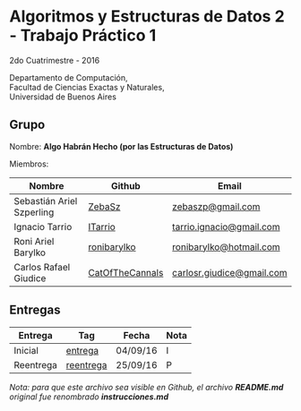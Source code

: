 # Algoritmos y Estructuras de Datos 2 - Trabajo Práctico 1

2do Cuatrimestre - 2016

Departamento de Computación,<br/>
Facultad de Ciencias Exactas y Naturales,<br/>
Universidad de Buenos Aires

## Grupo

Nombre: **Algo Habrán Hecho (por las Estructuras de Datos)**

Miembros:

| Nombre                    | Github                                                | Email                     |
| ------------------------- | ----------------------------------------------------- | ------------------------- |
| Sebastián Ariel Szperling | [ZebaSz](https://github.com/ZebaSz)                   | zebaszp@gmail.com         |
| Ignacio Tarrio            | [ITarrio](https://github.com/ITarrio)                 | tarrio.ignacio@gmail.com  |
| Roni Ariel Barylko        | [ronibarylko](https://github.com/ronibarylko)         | ronibarylko@hotmail.com   |
| Carlos Rafael Giudice     | [CatOfTheCannals](https://github.com/CatOfTheCannals) | carlosr.giudice@gmail.com |

## Entregas

| Entrega    | Tag                                                                     | Fecha    | Nota |
| ---------- | ----------------------------------------------------------------------- | -------- | ---- |
| Inicial    | [entrega](https://github.com/ZebaSz/algo2-tp1/releases/tag/entrega)     | 04/09/16 | I    |
| Reentrega  | [reentrega](https://github.com/ZebaSz/algo2-tp1/releases/tag/reentrega) | 25/09/16 | P    |

*Nota: para que este archivo sea visible en Github, el archivo **README.md** original fue renombrado **instrucciones.md***